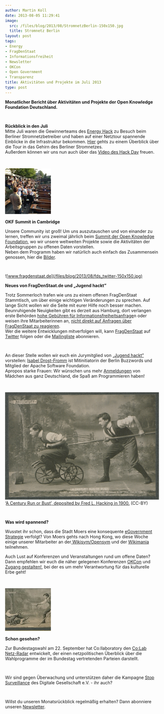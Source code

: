 ```yaml
---
author: Martin Koll
date: 2013-08-05 11:29:41
image:
  src: /files/blog/2013/08/StromnetzBerlin-150x150.jpg
  title: Stromnetz Berlin
layout: post
tags:
- Energy
- FragDenStaat
- Informationsfreiheit
- Newsletter
- OKCon
- Open Government
- Transparenz
title: Aktivitäten und Projekte im Juli 2013
type: post
---
```


**Monatlicher Bericht über Aktivitäten und Projekte der Open Knowledge Foundation Deutschland.** 

 

**Rückblick in den Juli**  
Mitte Juli waren die Gewinnerteams des [Energy Hack](http://energyhack.de/) zu Besuch beim Berliner Stromnetzbetreiber und haben auf einer Netztour spannende Einblicke in die Infrastruktur bekommen. [Hier](/blog/2013/07/die-energy-hack-netztour-eine-tour-in-das-gehirn-des-stromnetzes/#sthash.BQ7QdSkQ.dpuf) gehts zu einem Überblick über die Tour in das Gehirn des Berliner Stromnetzes.  
Außerdem können wir uns nun auch über das [Video des Hack Day](http://vimeo.com/71322548) freuen.

 

![OKF Summit](/files/blog/2013/08/cambridge_summit_2013-150x150.jpg)

**OKF Summit in Cambridge**

Unsere Community ist groß! Um uns auszutauschen und von einander zu lernen, treffen wir uns zweimal jährlich beim [Summit der Open Knowledge Foundation](http://blog.okfn.org/2013/07/19/network-summit/), wo wir unsere weltweiten Projekte sowie die Aktivitäten der Arbeitsgruppen zu offenen Daten vorstellen.  
Neben dem Programm haben wir natürlich auch einfach das Zusammensein genossen, hier die [Bilder](http://www.flickr.com/photos/okfn/sets/72157634615530013/).

 

![www.fragdenstaat.de](/files/blog/2013/08/fds_twitter-150x150.jpg)

**Neues von FragDenStaat.de und „Jugend hackt”**

Trotz Sommerloch trafen wie uns zu einem offenen FragDenStaat Stammtisch, um über einige wichtigen Veränderungen zu sprechen. Auf lange Sicht wollen wir die Seite mit eurer Hilfe noch besser machen. Beunruhigende Neuigkeiten gibt es derzeit aus Hamburg, dort verlangen erste Behörden [hohe Gebühren für Informationsfreiheitsanfrage](http://www.e-demokratie.org/e-government/das-hamburger-transparenzgesetz-hat-ein-problem/)n oder weisen ihre Mitarbeiterinnen an, [nicht direkt auf Anfragen über FragDenStaat zu reagieren](https://twitter.com/christianheise/status/361072176775954433).  
Wer die weitere Entwicklungen mitverfolgen will, kann [FragDenStaat](https://fragdenstaat.de/) auf [Twitter](https://twitter.com/fragdenstaat) folgen oder die [Mailingliste](http://lists.okfn.org/mailman/listinfo/fragdenstaat) abonnieren.

 

An dieser Stelle wollen wir euch ein Jurymitglied von „[Jugend hackt”](http://jugendhackt.de/) vorstellen: [Isabel Drost-Fromm](http://isabel-drost.de/) ist Mitinitiatorin der Berlin Buzzwords und Mitglied der Apache Software Foundation.  
Apropos starke Frauen: Wir wünschen uns mehr [Anmeldungen](/blog/2013/07/jugend-hackt-neuigkeiten/) von Mädchen aus ganz Deutschland, die Spaß am Programmieren haben! 

 

![](/files/blog/2013/08/21jh_forward_big.jpg) ‘[A Century Run or Bust’, deposited by Fred L. Hacking in 1900.](http://publicdomainreview.org/2013/07/02/canada-through-a-lens) (CC-BY) 

 

**Was wird spannend?**

Wusstet ihr schon, dass die Stadt Moers eine konsequente [eGovernment Strategie](http://www.kommune21.de/meldung_16653) verfolgt? Von Moers gehts nach Hong Kong, wo diese Woche einige unserer Mitarbeiter an der[ Wikisym/Opensym](http://www.wikisym.org/wsos2013/) und der [Wikimania](http://wikimania2013.wikimedia.org/wiki/Main_page) teilnehmen.

Auch Lust auf Konferenzen und Veranstaltungen rund um offene Daten? Dann empfehlen wir euch die näher gelegenen Konferenzen [OKCon](http://okcon.org/) und [Zugang gestalten!](http://www.zugang-gestalten.de/), bei der es um mehr Verantwortung für das kulturelle Erbe geht! 

 

![21. Bust](/files/blog/2013/08/21jh_fall-150x140.jpg)

**Schon gesehen?**

Zur Bundestagswahl am 22. September hat Co:llaboratory den [Co:Lab Netz-Radar](http://netzradar.collaboratory.de/) entwickelt, der einen netzpolitischen Überblick über die Wahlprogramme der im Bundestag vertretenden Parteien darstellt. 

 

Wir sind gegen Überwachung und unterstützen daher die Kampagne [Stop Surveillance](http://www.stopsurveillance.org/) des Digitale Gesellschaft e.V. - ihr auch?

 

Willst du unseren Monatsrückblick regelmäßig erhalten? Dann abonniere unseren [Newsletter](http://okfn.us5.list-manage.com/subscribe?u=929f1e07936386d34833e20d1&id=4ed2decd59).

 
